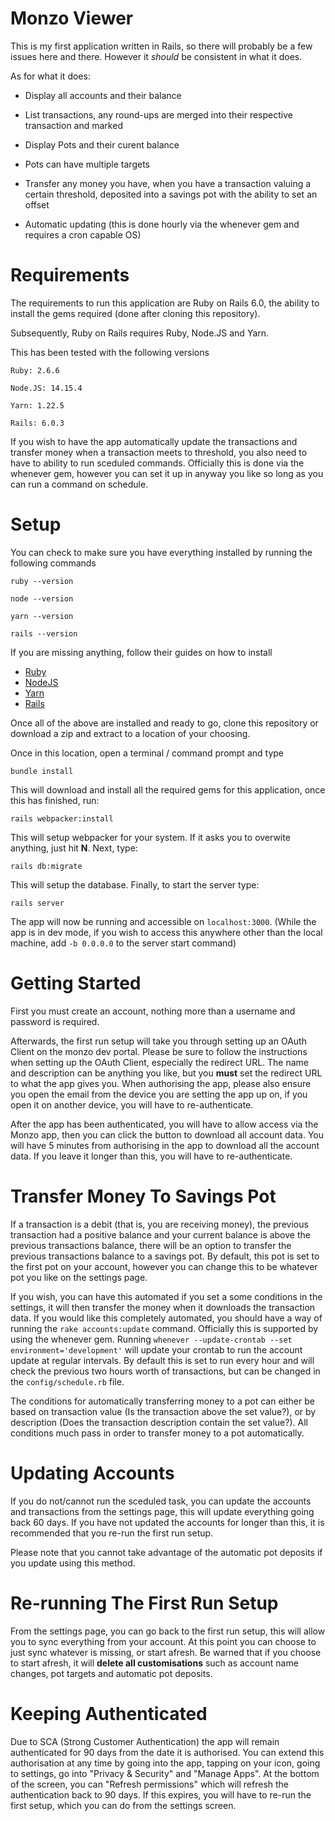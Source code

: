 # Monzo Viewer

This is my first application written in Rails, so there will probably be a few issues here and there. However it *should* be consistent in what it does.

As for what it does:

* Display all accounts and their balance

* List transactions, any round-ups are merged into their respective transaction and marked

* Display Pots and their curent balance

* Pots can have multiple targets

* Transfer any money you have, when you have a transaction valuing a certain threshold, deposited into a savings pot with the ability to set an offset

* Automatic updating (this is done hourly via the whenever gem and requires a cron capable OS)

# Requirements

The requirements to run this application are Ruby on Rails 6.0, the ability to install the gems required (done after cloning this repository).

Subsequently, Ruby on Rails requires Ruby, Node.JS and Yarn.

This has been tested with the following versions

```Ruby: 2.6.6```

```Node.JS: 14.15.4```

```Yarn: 1.22.5```

```Rails: 6.0.3```

If you wish to have the app automatically update the transactions and transfer money when a transaction meets to threshold, you also need to have to ability to run sceduled commands.
Officially this is done via the whenever gem, however you can set it up in anyway you like so long as you can run a command on schedule.
# Setup

You can check to make sure you have everything installed by running the following commands

```ruby --version```

```node --version```

```yarn --version```

```rails --version```

If you are missing anything, follow their guides on how to install

* [Ruby](https://www.ruby-lang.org/en/documentation/installation/)
* [NodeJS](https://nodejs.org/en/download/)
* [Yarn](https://classic.yarnpkg.com/en/docs/install)
* [Rails](https://guides.rubyonrails.org/getting_started.html)

Once all of the above are installed and ready to go, clone this repository or download a zip and extract to a location of your choosing.

Once in this location, open a terminal / command prompt and type

```bundle install```

This will download and install all the required gems for this application, once this has finished, run: 

```rails webpacker:install```

This will setup webpacker for your system. If it asks you to overwite anything, just hit **N**. Next, type:

```rails db:migrate```

This will setup the database. Finally, to start the server type:

```rails server```

The app will now be running and accessible on ```localhost:3000```. (While the app is in dev mode, if you wish to access this anywhere other than the local machine, add ```-b 0.0.0.0``` to the server start command)

# Getting Started

First you must create an account, nothing more than a username and password is required.

Afterwards, the first run setup will take you through setting up an OAuth Client on the monzo dev portal. 
Please be sure to follow the instructions when setting up the OAuth Client, especially the redirect URL. The name and description can be anything you like, but you **must** set the redirect URL to what the app gives you.
When authorising the app, please also ensure you open the email from the device you are setting the app up on, if you open it on another device, you will have to re-authenticate.

After the app has been authenticated, you will have to allow access via the Monzo app, then you can click the button to download all account data.
You will have 5 minutes from authorising in the app to download all the account data. If you leave it longer than this, you will have to re-authenticate.

# Transfer Money To Savings Pot

If a transaction is a debit (that is, you are receiving money), the previous transaction had a positive balance and your current balance is above the previous transactions balance, there will be an option to transfer the previous transactions balance to a savings pot. By default, this pot is set to the first pot on your account, however you can change this to be whatever pot you like on the settings page.

If you wish, you can have this automated if you set a some conditions in the settings, it will then transfer the money when it downloads the transaction data. 
If you would like this completely automated, you should have a way of running the ```rake accounts:update``` command.
Officially this is supported by using the whenever gem. Running ```whenever --update-crontab --set environment='development'``` will update your crontab to run the account update at regular intervals.
By default this is set to run every hour and will check the previous two hours worth of transactions, but can be changed in the ```config/schedule.rb``` file.

The conditions for automatically transferring money to a pot can either be based on transaction value (Is the transaction above the set value?), or by description (Does the transaction description contain the set value?). All conditions much pass in order to transfer money to a pot automatically.

# Updating Accounts

If you do not/cannot run the sceduled task, you can update the accounts and transactions from the settings page, this will update everything going back 60 days. If you have not updated the accounts for longer than this, it is recommended that you re-run the first run setup.

Please note that you cannot take advantage of the automatic pot deposits if you update using this method.

# Re-running The First Run Setup

From the settings page, you can go back to the first run setup, this will allow you to sync everything from your account. At this point you can choose to just sync whatever is missing, or start afresh. Be warned that if you choose to start afresh, it will **delete all customisations** such as account name changes, pot targets and automatic pot deposits.

# Keeping Authenticated

Due to SCA (Strong Customer Authentication) the app will remain authenticated for 90 days from the date it is authorised. You can extend this authorisation at any time by going into the app, tapping on your icon, going to settings, go into "Privacy & Security" and "Manage Apps". At the bottom of the screen, you can "Refresh permissions" which will refresh the authentication back to 90 days. If this expires, you will have to re-run the first setup, which you can do from the settings screen.